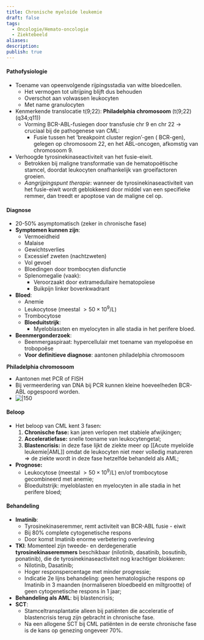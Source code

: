```yaml
---
title: Chronische myeloide leukemie
draft: false
tags:
  - Oncologie/Hemato-oncologie
  - Ziektebeeld
aliases: 
description: 
publish: true
---
```


#### Pathofysiologie
- Toename van opeenvolgende rijpingsstadia van witte bloedcellen. 
	- Het vermogen tot uitrijping blijft dus behouden
	- Overschot aan volwassen leukocyten 
	- Met name granulocyten
- Kenmerkende translocatie t(9;22): **Philadelphia chromosoom** (t(9;22) (q34;q11))
	- Vorming BCR-ABL-fusiegen door transfusie chr 9 en chr 22 → cruciaal bij de pathogenese van CML:
		- Fusie tussen het ‘breakpoint cluster region’-gen ( BCR-gen), gelegen op chromosoom 22, en het ABL-oncogen, afkomstig van chromosoom 9.
- Verhoogde tyrosinekinaseactiviteit van het fusie-eiwit.
	- Betrokken bij maligne transformatie van de hematopoëtische stamcel, doordat leukocyten onafhankelijk van groeifactoren groeien. 
	- *Aangrijpingspunt therapie*: wanneer de tyrosinekinaseactiviteit van het fusie-eiwit wordt geblokkeerd door middel van een specifieke remmer, dan treedt er apoptose van de maligne cel op.

#### Diagnose
- 20-50% asymptomatisch (zeker in chronische fase)
- **Symptomen kunnen zijn**:
	- Vermoeidheid
	- Malaise
	- Gewichtsverlies
	- Excessief zweten (nachtzweten)
	- Vol gevoel
	- Bloedingen door trombocyten disfunctie
	- Splenomegalie (vaak):
		- Veroorzaakt door extramedullaire hematopoïese
		- Buikpijn linker bovenkwadrant 
- **Bloed**:
	- Anemie
	- Leukocytose (meestal $>50 \times 10^9/L$)
	- Trombocytose
	- **Bloeduitstrijk**:
		- Myeloblassten en myelocyten in alle stadia in het perifere bloed.
- **Beenmergonderzoek**:
	- Beenmergaspiraat: hypercellulair met toename van myelopoëse en trobopoëse
	- **Voor definitieve diagnose**: aantonen philadelphia chromosoom


**Philadelphia chromosoom**
- Aantonen met PCR of FISH
- Bij vermeerdering van DNA bij PCR kunnen kleine hoeveelheden BCR-ABL opgespoord worden.
- ![|150](https://i.imgur.com/tevpS9E.png)

#### Beloop
- Het beloop van CML kent 3 fasen:
	1. **Chronische fase:** kan jaren verlopen met stabiele afwijkingen;
	2. **Acceleratiefase:** snelle toename van leukocytengetal;
	3. **Blastencrisis:** in deze fase lijkt de ziekte meer op [[Acute myeloïde leukemie|AML]] omdat de leukocyten niet meer volledig matureren => de ziekte wordt in deze fase hetzelfde behandeld als AML;
- **Prognose:**
	- Leukocytose  (meestal $>50 \times 10^9/L$) en/of trombocytose gecombineerd met anemie;
	- Bloeduitstrijk: myeloblasten en myelocyten in alle stadia in het perifere bloed;

#### Behandeling
- **Imatinib**:
	- Tyrosinekinaseremmer, remt activiteit van BCR-ABL fusie - eiwit
	- Bij 80% complete cytogenetische respons
	- Door komst Imatinib enorme verbetering overleving
- **TKI**: Momenteel zijn tweede- en derdegeneratie **tyrosinekinaseremmers** beschikbaar (nilotinib, dasatinib, bosutinib, ponatinib), die de tyrosinekinaseactiviteit nog krachtiger blokkeren:
	- Nilotinib, Dasatinib;
	- Hoger responspercentage met minder progressie;
	- Indicatie 2e lijns behandeling: geen hematologische respons op Imatinib in 3 maanden (normaliseren bloedbeeld en miltgrootte) of geen cytogenetische respons in 1 jaar;
- **Behandeling als AML**: bij blastencrisis;
- **SCT**: 
	- Stamceltransplantatie alleen bij patiënten die acceleratie of blastencrisis terug zijn gebracht in chronische fase. 
	- Na een allogene SCT bij CML patiënten in de eerste chronische fase is de kans op genezing ongeveer 70%. 





